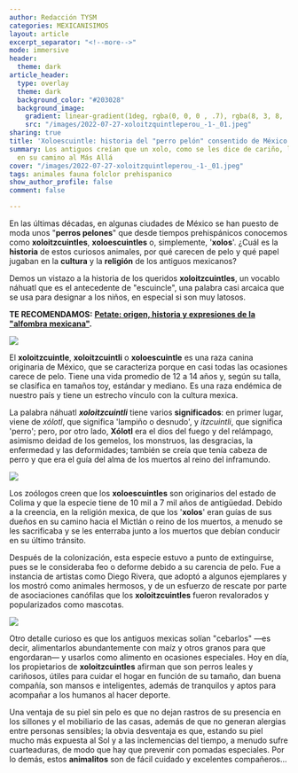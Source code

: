 ```yaml
---
author: Redacción TYSM
categories: MEXICANISIMOS
layout: article
excerpt_separator: "<!--more-->"
mode: immersive
header:
  theme: dark
article_header:
  type: overlay
  theme: dark
  background_color: "#203028"
  background_image:
    gradient: linear-gradient(1deg, rgba(0, 0, 0 , .7), rgba(8, 3, 8, .9))
    src: "/images/2022-07-27-xoloitzquintleperou_-1-_01.jpeg"
sharing: true
title: 'Xoloescuintle: historia del "perro pelón" consentido de México'
summary: Los antiguos creían que un xolo, como se les dice de cariño, los acompañaría
  en su camino al Más Allá
cover: "/images/2022-07-27-xoloitzquintleperou_-1-_01.jpeg"
tags: animales fauna folclor prehispanico
show_author_profile: false
comment: false

---
```

En las últimas décadas, en algunas ciudades de México se han puesto de moda unos "**perros pelones**" que desde tiempos prehispánicos conocemos como **xoloitzcuintles**, **xoloescuintles** o, simplemente, '**xolos**'. ¿Cuál es la **historia** de estos curiosos animales, por qué carecen de pelo y qué papel jugaban en la **cultura** y la **religión** de los antiguos mexicanos?

Demos un vistazo a la historia de los queridos **xoloitzcuintles**, un vocablo náhuatl que es el antecedente de "escuincle", una palabra casi arcaica que se usa para designar a los niños, en especial si son muy latosos.

**TE RECOMENDAMOS:** [**Petate: origen, historia y expresiones de la "alfombra mexicana"**](https://blog.tonoysumariachi.com/mexicanisimos/2022/06/28/petate-origen-historia-y-expresiones-de-la-alfombra-mexicana.html)**.**

![](https://upload.wikimedia.org/wikipedia/commons/thumb/8/85/XoloLarge1.jpg/914px-XoloLarge1.jpg)

El **xoloitzcuintle**, **xoloitzcuintli** o **xoloescuintle** es una raza canina originaria de México, que se caracteriza porque en casi todas las ocasiones carece de pelo. Tiene una vida promedio de 12 a 14 años y, según su talla, se clasifica en tamaños toy, estándar y mediano. Es una raza endémica de nuestro país y tiene un estrecho vínculo con la cultura mexica.

La palabra náhuatl **_xoloitzcuintli_** tiene varios **significados**: en primer lugar, viene de _xólotl_, que significa 'lampiño o desnudo', y _itzcuintli_, que significa 'perro'; pero, por otro lado, **Xólotl** era el dios del fuego y del relámpago, asimismo deidad de los gemelos, los monstruos, las desgracias, la enfermedad y las deformidades; también se creía que tenía cabeza de perro y que era el guía del alma de los muertos al reino del inframundo.

![](https://upload.wikimedia.org/wikipedia/commons/thumb/e/e7/Xolotl_muz.jpg/1023px-Xolotl_muz.jpg)

Los zoólogos creen que los **xoloescuintles** son originarios del estado de Colima y que la especie tiene de 10 mil a 7 mil años de antigüedad. Debido a la creencia, en la religión mexica, de que los '**xolos**' eran guías de sus dueños en su camino hacia el Mictlán o reino de los muertos, a menudo se les sacrificaba y se les enterraba junto a los muertos que debían conducir en su último tránsito.

Después de la colonización, esta especie estuvo a punto de extinguirse, pues se le consideraba feo o deforme debido a su carencia de pelo. Fue a instancia de artistas como Diego Rivera, que adoptó a algunos ejemplares y los mostró como animales hermosos, y de un esfuerzo de rescate por parte de asociaciones canófilas que los **xoloitzcuintles** fueron revalorados y popularizados como mascotas.

![](https://upload.wikimedia.org/wikipedia/commons/thumb/5/54/Diego_Rivera_with_a_xoloitzcuintle_dog_in_the_Blue_House%2C_Coyoacan_-_Google_Art_Project.jpg/829px-Diego_Rivera_with_a_xoloitzcuintle_dog_in_the_Blue_House%2C_Coyoacan_-_Google_Art_Project.jpg)

Otro detalle curioso es que los antiguos mexicas solían "cebarlos" —es decir, alimentarlos abundantemente con maíz y otros granos para que engordaran— y usarlos como alimento en ocasiones especiales. Hoy en día, los propietarios de **xoloitzcuintles** afirman que son perros leales y cariñosos, útiles para cuidar el hogar en función de su tamaño, dan buena compañía, son mansos e inteligentes, además de tranquilos y aptos para acompañar a los humanos al hacer deporte.

Una ventaja de su piel sin pelo es que no dejan rastros de su presencia en los sillones y el mobiliario de las casas, además de que no generan alergias entre personas sensibles; la obvia desventaja es que, estando su piel mucho más expuesta al Sol y a las inclemencias del tiempo, a menudo sufre cuarteaduras, de modo que hay que prevenir con pomadas especiales. Por lo demás, estos **animalitos** son de fácil cuidado y excelentes compañeros…